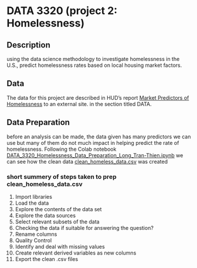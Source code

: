 # DATA 3320 (project 2: Homelessness)

## Description 
using the data science methodology to investigate homelessness in the U.S., predict homelessness rates based on local housing market factors.

## Data 
The data for this project are described in HUD’s report [Market Predictors of Homelessness](https://www.huduser.gov/portal/sites/default/files/pdf/Market-Predictors-of-Homelessness.pdf) to an external site. in the section titled DATA.

## Data Preparation
before an analysis can be made, the data given has many predictors we can use but many of them do not much impact in helping predict the rate of homelessness. Following the Colab notebook [DATA_3320_Homelessness_Data_Preparation_Long_Tran-Thien.ipynb](https://github.com/longhtt/Homelessness/blob/main/DATA_3320_Homelessness_Data_Preparation_Long_Tran-Thien.ipynb) we can see how the clean data [clean_homeless_data.csv](https://github.com/longhtt/Homelessness/blob/main/clean_homeless_data.csv) was created

### short summery of steps taken to prep clean_homeless_data.csv
1. Import libraries
2. Load the data
3. Explore the contents of the data set
4. Explore the data sources
5. Select relevant subsets of the data
6. Checking the data if suitable for answering the question?
7. Rename columns
8. Quality Control
9. Identify and deal with missing values
10. Create relevant derived variables as new columns
11. Export the clean .csv files
